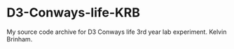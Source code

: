 # D3-Conways-life-KRB
My source code archive for D3 Conways life 3rd year lab experiment.
Kelvin Brinham.
